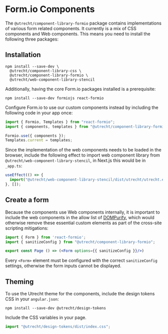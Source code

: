# Form.io Components

The `@utrecht/component-library-formio` package contains implementations of various form related components. It currently is a mix of CSS components and Web components. This means you need to install the following three packages:

## Installation

```shell
npm install --save-dev \
  @utrecht/component-library-css \
  @utrecht/component-library-formio \
  @utrecht/web-component-library-stencil
```

Additionally, having the core Form.io packages installed is a prerequisite:

```shell
npm install --save-dev formiojs react-formio
```

Configure Form.io to use our custom components instead by including the following code in your app once:

```ts
import { Formio, Templates } from "react-formio";
import { components, templates } from "@utrecht/component-library-formio";

Formio.use({ components });
Templates.current = templates;
```

Since the implementation of the web components needs to be loaded in the browser, include the following effect to import web component library from `@utrecht/web-component-library-stencil`, in Next.js this would be in `_app.ts`:

```js
useEffect(() => {
  import("@utrecht/web-component-library-stencil/dist/utrecht/utrecht.esm.js");
}, []);
```

## Create a form

Because the components use Web components internally, it is important to include the web components in the allow list of [DOMPurify](https://github.com/cure53/DOMPurify), which would otherwise remove these essential custom elements as part of the cross-site scripting mitigations:

```jsx
import { Form } from 'react-formio';
import { sanitizeConfig } from "@utrecht/component-library-formio";

export const Page () => (<Form options={{ sanitizeConfig }}/>)
```

Every `<Form>` element must be configured with the correct `sanitizeConfig` settings, otherwise the form inputs cannot be displayed.

## Theming

To use the Utrecht theme for the components, include the design tokens CSS in your `angular.json`:

```shell
npm install --save-dev @utrecht/design-tokens
```

Include the CSS variables in your page.

```js
import "@utrecht/design-tokens/dist/index.css";
```
